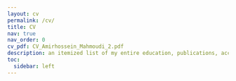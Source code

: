 ```yaml
---
layout: cv
permalink: /cv/
title: CV
nav: true
nav_order: 0
cv_pdf: CV_Amirhossein_Mahmoudi_2.pdf
description: an itemized list of my entire education, publications, accomplishments, notable projects, awards, honors, achievements, and professional experiences. An academic styled pdf version is available for download by the icon located on the top-right side of the page.
toc:
  sidebar: left
---
```

